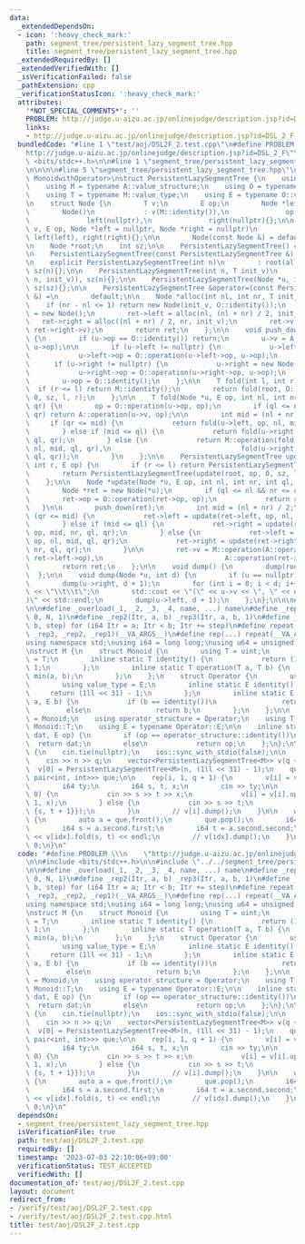 ```yaml
---
data:
  _extendedDependsOn:
  - icon: ':heavy_check_mark:'
    path: segment_tree/persistent_lazy_segment_tree.hpp
    title: segment_tree/persistent_lazy_segment_tree.hpp
  _extendedRequiredBy: []
  _extendedVerifiedWith: []
  _isVerificationFailed: false
  _pathExtension: cpp
  _verificationStatusIcon: ':heavy_check_mark:'
  attributes:
    '*NOT_SPECIAL_COMMENTS*': ''
    PROBLEM: http://judge.u-aizu.ac.jp/onlinejudge/description.jsp?id=DSL_2_F
    links:
    - http://judge.u-aizu.ac.jp/onlinejudge/description.jsp?id=DSL_2_F
  bundledCode: "#line 1 \"test/aoj/DSL2F_2.test.cpp\"\n#define PROBLEM \\\n    \"\
    http://judge.u-aizu.ac.jp/onlinejudge/description.jsp?id=DSL_2_F\"\n\n#include\
    \ <bits/stdc++.h>\n\n#line 1 \"segment_tree/persistent_lazy_segment_tree.hpp\"\
    \n\n\n\n#line 5 \"segment_tree/persistent_lazy_segment_tree.hpp\"\ntemplate <class\
    \ MonoidwithOperator>\nstruct PersistentLazySegmentTree {\n    using A = MonoidwithOperator;\n\
    \    using M = typename A::value_structure;\n    using O = typename A::operator_structure;\n\
    \    using T = typename M::value_type;\n    using E = typename O::value_type;\n\
    \n    struct Node {\n        T v;\n        E op;\n        Node *left, *right;\n\
    \        Node()\n            : v(M::identity()),\n              op(O::identity()),\n\
    \              left(nullptr),\n              right(nullptr){};\n\n        Node(T\
    \ v, E op, Node *left = nullptr, Node *right = nullptr)\n            : v(v), op(op),\
    \ left(left), right(right){};\n\n        Node(const Node &) = default;\n    };\n\
    \n    Node *root;\n    int sz;\n\n    PersistentLazySegmentTree() = default;\n\
    \n    PersistentLazySegmentTree(const PersistentLazySegmentTree &) = default;\n\
    \n    explicit PersistentLazySegmentTree(int n)\n        : root(alloc(0, n, M::identity())),\
    \ sz(n){};\n\n    PersistentLazySegmentTree(int n, T init_v)\n        : root(alloc(0,\
    \ n, init_v)), sz(n){};\n\n    PersistentLazySegmentTree(Node *u, int sz) : root(u),\
    \ sz(sz){};\n\n    PersistentLazySegmentTree &operator=(const PersistentLazySegmentTree\
    \ &) =\n        default;\n\n    Node *alloc(int nl, int nr, T init_v) {\n    \
    \    if (nr - nl <= 1) return new Node(init_v, O::identity());\n        Node *ret\
    \ = new Node();\n        ret->left = alloc(nl, (nl + nr) / 2, init_v);\n     \
    \   ret->right = alloc((nl + nr) / 2, nr, init_v);\n        ret->v = M::operation(ret->left->v,\
    \ ret->right->v);\n        return ret;\n    };\n\n    void push_down(Node *u)\
    \ {\n        if (u->op == O::identity()) return;\n        u->v = A::operation(u->v,\
    \ u->op);\n\n        if (u->left != nullptr) {\n            u->left = new Node(*u->left);\n\
    \            u->left->op = O::operation(u->left->op, u->op);\n        }\n\n  \
    \      if (u->right != nullptr) {\n            u->right = new Node(*u->right);\n\
    \            u->right->op = O::operation(u->right->op, u->op);\n        }\n\n\
    \        u->op = O::identity();\n    };\n\n    T fold(int l, int r) {\n      \
    \  if (r <= l) return M::identity();\n        return fold(root, O::identity(),\
    \ 0, sz, l, r);\n    };\n\n    T fold(Node *u, E op, int nl, int nr, int ql, int\
    \ qr) {\n        op = O::operation(u->op, op);\n        if (ql <= nl && nr <=\
    \ qr) return A::operation(u->v, op);\n\n        int mid = (nl + nr) / 2;\n   \
    \     if (qr <= mid) {\n            return fold(u->left, op, nl, mid, ql, qr);\n\
    \        } else if (mid <= ql) {\n            return fold(u->right, op, mid, nr,\
    \ ql, qr);\n        } else {\n            return M::operation(fold(u->left, op,\
    \ nl, mid, ql, qr),\n                                fold(u->right, op, mid, nr,\
    \ ql, qr));\n        }\n    };\n\n    PersistentLazySegmentTree update(int l,\
    \ int r, E op) {\n        if (r <= l) return PersistentLazySegmentTree(*this);\n\
    \        return PersistentLazySegmentTree(update(root, op, 0, sz, l, r), sz);\n\
    \    };\n\n    Node *update(Node *u, E op, int nl, int nr, int ql, int qr) {\n\
    \        Node *ret = new Node(*u);\n        if (ql <= nl && nr <= qr) {\n    \
    \        ret->op = O::operation(ret->op, op);\n            return ret;\n     \
    \   }\n\n        push_down(ret);\n        int mid = (nl + nr) / 2;\n        if\
    \ (qr <= mid) {\n            ret->left = update(ret->left, op, nl, mid, ql, qr);\n\
    \        } else if (mid <= ql) {\n            ret->right = update(ret->right,\
    \ op, mid, nr, ql, qr);\n        } else {\n            ret->left = update(ret->left,\
    \ op, nl, mid, ql, qr);\n            ret->right = update(ret->right, op, mid,\
    \ nr, ql, qr);\n        }\n\n        ret->v = M::operation(A::operation(ret->left->v,\
    \ ret->left->op),\n                              A::operation(ret->right->v, ret->right->op));\n\
    \        return ret;\n    };\n\n    void dump() {\n        dump(root, 0);\n  \
    \  };\n\n    void dump(Node *u, int d) {\n        if (u == nullptr) return;\n\
    \        dump(u->right, d + 1);\n        for (int i = 0; i < d; i++) std::cout\
    \ << \"\\t\\t\";\n        std::cout << \"(\" << u->v << \", \" << u->op << \"\
    )\" << std::endl;\n        dump(u->left, d + 1);\n    };\n};\n\n\n#line 7 \"test/aoj/DSL2F_2.test.cpp\"\
    \n\n#define _overload(_1, _2, _3, _4, name, ...) name\n#define _rep1(Itr, N) _rep3(Itr,\
    \ 0, N, 1)\n#define _rep2(Itr, a, b) _rep3(Itr, a, b, 1)\n#define _rep3(Itr, a,\
    \ b, step) for (i64 Itr = a; Itr < b; Itr += step)\n#define repeat(...) _overload(__VA_ARGS__,\
    \ _rep3, _rep2, _rep1)(__VA_ARGS__)\n#define rep(...) repeat(__VA_ARGS__)\n\n\
    using namespace std;\nusing i64 = long long;\nusing u64 = unsigned long long;\n\
    \nstruct M {\n    struct Monoid {\n        using T = uint;\n        using value_type\
    \ = T;\n        inline static T identity() {\n            return (1ll << 31) -\
    \ 1;\n        };\n        inline static T operation(T a, T b) {\n            return\
    \ min(a, b);\n        };\n    };\n    struct Operator {\n        using E = uint;\n\
    \        using value_type = E;\n        inline static E identity() {\n       \
    \     return (1ll << 31) - 1;\n        };\n        inline static E operation(E\
    \ a, E b) {\n            if (b == identity())\n                return a;\n   \
    \         else\n                return b;\n        };\n    };\n\n    using value_structure\
    \ = Monoid;\n    using operator_structure = Operator;\n    using T = typename\
    \ Monoid::T;\n    using E = typename Operator::E;\n\n    inline static T operation(T\
    \ dat, E op) {\n        if (op == operator_structure::identity())\n          \
    \  return dat;\n        else\n            return op;\n    };\n};\n\nint main()\
    \ {\n    cin.tie(nullptr);\n    ios::sync_with_stdio(false);\n\n    int n, q;\n\
    \    cin >> n >> q;\n    vector<PersistentLazySegmentTree<M>> v(q + 1);\n\n  \
    \  v[0] = PersistentLazySegmentTree<M>(n, (1ll << 31) - 1);\n    queue<pair<int,\
    \ pair<int, int>>> que;\n\n    rep(i, 1, q + 1) {\n        v[i] = v[i - 1];\n\n\
    \        i64 ty;\n        i64 s, t, x;\n        cin >> ty;\n\n        if (ty ==\
    \ 0) {\n            cin >> s >> t >> x;\n            v[i] = v[i].update(s, t +\
    \ 1, x);\n        } else {\n            cin >> s >> t;\n            que.push({i,\
    \ {s, t + 1}});\n        }\n        // v[i].dump();\n    }\n\n    while (!que.empty())\
    \ {\n        auto a = que.front();\n        que.pop();\n        i64 idx = a.first;\n\
    \        i64 s = a.second.first;\n        i64 t = a.second.second;\n        cout\
    \ << v[idx].fold(s, t) << endl;\n        // v[idx].dump();\n    }\n\n    return\
    \ 0;\n}\n"
  code: "#define PROBLEM \\\n    \"http://judge.u-aizu.ac.jp/onlinejudge/description.jsp?id=DSL_2_F\"\
    \n\n#include <bits/stdc++.h>\n\n#include \"../../segment_tree/persistent_lazy_segment_tree.hpp\"\
    \n\n#define _overload(_1, _2, _3, _4, name, ...) name\n#define _rep1(Itr, N) _rep3(Itr,\
    \ 0, N, 1)\n#define _rep2(Itr, a, b) _rep3(Itr, a, b, 1)\n#define _rep3(Itr, a,\
    \ b, step) for (i64 Itr = a; Itr < b; Itr += step)\n#define repeat(...) _overload(__VA_ARGS__,\
    \ _rep3, _rep2, _rep1)(__VA_ARGS__)\n#define rep(...) repeat(__VA_ARGS__)\n\n\
    using namespace std;\nusing i64 = long long;\nusing u64 = unsigned long long;\n\
    \nstruct M {\n    struct Monoid {\n        using T = uint;\n        using value_type\
    \ = T;\n        inline static T identity() {\n            return (1ll << 31) -\
    \ 1;\n        };\n        inline static T operation(T a, T b) {\n            return\
    \ min(a, b);\n        };\n    };\n    struct Operator {\n        using E = uint;\n\
    \        using value_type = E;\n        inline static E identity() {\n       \
    \     return (1ll << 31) - 1;\n        };\n        inline static E operation(E\
    \ a, E b) {\n            if (b == identity())\n                return a;\n   \
    \         else\n                return b;\n        };\n    };\n\n    using value_structure\
    \ = Monoid;\n    using operator_structure = Operator;\n    using T = typename\
    \ Monoid::T;\n    using E = typename Operator::E;\n\n    inline static T operation(T\
    \ dat, E op) {\n        if (op == operator_structure::identity())\n          \
    \  return dat;\n        else\n            return op;\n    };\n};\n\nint main()\
    \ {\n    cin.tie(nullptr);\n    ios::sync_with_stdio(false);\n\n    int n, q;\n\
    \    cin >> n >> q;\n    vector<PersistentLazySegmentTree<M>> v(q + 1);\n\n  \
    \  v[0] = PersistentLazySegmentTree<M>(n, (1ll << 31) - 1);\n    queue<pair<int,\
    \ pair<int, int>>> que;\n\n    rep(i, 1, q + 1) {\n        v[i] = v[i - 1];\n\n\
    \        i64 ty;\n        i64 s, t, x;\n        cin >> ty;\n\n        if (ty ==\
    \ 0) {\n            cin >> s >> t >> x;\n            v[i] = v[i].update(s, t +\
    \ 1, x);\n        } else {\n            cin >> s >> t;\n            que.push({i,\
    \ {s, t + 1}});\n        }\n        // v[i].dump();\n    }\n\n    while (!que.empty())\
    \ {\n        auto a = que.front();\n        que.pop();\n        i64 idx = a.first;\n\
    \        i64 s = a.second.first;\n        i64 t = a.second.second;\n        cout\
    \ << v[idx].fold(s, t) << endl;\n        // v[idx].dump();\n    }\n\n    return\
    \ 0;\n}\n"
  dependsOn:
  - segment_tree/persistent_lazy_segment_tree.hpp
  isVerificationFile: true
  path: test/aoj/DSL2F_2.test.cpp
  requiredBy: []
  timestamp: '2023-07-03 22:10:06+09:00'
  verificationStatus: TEST_ACCEPTED
  verifiedWith: []
documentation_of: test/aoj/DSL2F_2.test.cpp
layout: document
redirect_from:
- /verify/test/aoj/DSL2F_2.test.cpp
- /verify/test/aoj/DSL2F_2.test.cpp.html
title: test/aoj/DSL2F_2.test.cpp
---
```

